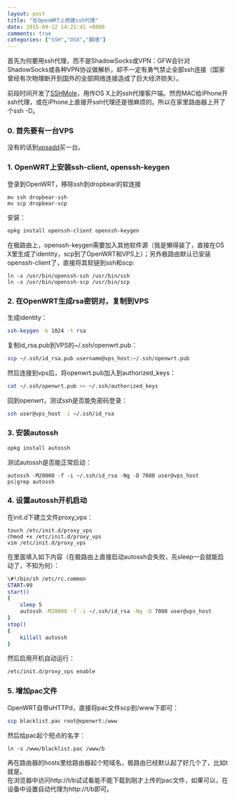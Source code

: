 ```yaml
---
layout: post
title: "在OpenWRT上搭建ssh代理"
date: 2015-09-12 14:21:41 +0800
comments: true
categories: ["SSH","OSX","翻墙"]
---
```


首先为何要用ssh代理，而不是ShadowSocks或VPN：GFW会针对ShadowSocks或各种VPN协议做解析，却不一定有勇气禁止全部ssh连接（国家曾经有次物理断开到国外的全部网络连接造成了巨大经济损失）。  

前段时间开发了[SSHMole](http://github.com/openfibers/sshmole)，用作OS X上的ssh代理客户端。然而MAC给iPhone开ssh代理，或在iPhone上直接开ssh代理还是很麻烦的。所以在家里路由器上开了个ssh -D。  
### 0. 首先要有一台VPS
没有的话到[vpsadd](http://vpsadd.com)买一台。

### 1. OpenWRT上安装ssh-client, openssh-keygen

登录到OpenWRT，移除ssh到dropbear的软连接
```
mv ssh dropbear-ssh
mv scp dropbear-scp
```

<!--more-->

安装：  
```bash
opkg install openssh-client openssh-keygen
```

在极路由上，openssh-keygen需要加入其他软件源（我是懒得装了，直接在OS X里生成了identity，scp到了OpenWRT和VPS上）；另外极路由默认已安装openssh-client了，直接将其软链到ssh和scp:  
```
ln -s /usr/bin/openssh-ssh /usr/bin/ssh
ln -s /usr/bin/openssh-scp /usr/bin/scp
```

### 2. 在OpenWRT生成rsa密钥对，复制到VPS

生成identity：  

```bash
ssh-keygen -b 1024 -t rsa
```

复制id_rsa.pub到VPS的~/.ssh/openwrt.pub：  

```bash
scp ~/.ssh/id_rsa.pub username@vps_host:~/.ssh/openwrt.pub
```

然后连接到vps后，将openwrt.pub加入到authorized_keys：  

```bash
cat ~/.ssh/openwrt.pub >> ~/.ssh/authorized_keys
```

回到openwrt，测试ssh是否能免密码登录：  
```bash
ssh user@vps_host -i ~/.ssh/id_rsa
```

### 3. 安装autossh

```bash
opkg install autossh
```

测试autossh是否能正常启动：  
```
autossh -M20000 -f -i ~/.ssh/id_rsa -Ng -D 7080 user@vps_host
ps|grep autossh
```

### 4. 设置autossh开机启动

在init.d下建立文件proxy_vps：  
```
touch /etc/init.d/proxy_vps
chmod +x /etc/init.d/proxy_vps
vim /etc/init.d/proxy_vps
```

在里面填入如下内容（在极路由上直接启动autossh会失败，先sleep一会就能启动了，不知为何）：  
```bash
\#!/bin/sh /etc/rc.common
START=99
start()
{
	sleep 5
	autossh -M20000 -f -i ~/.ssh/id_rsa -Ng -D 7080 user@vps_host
}
stop()
{
	killall autossh
}
```

然后启用开机自动运行：  
```bash
/etc/init.d/proxy_vps enable
```

### 5. 增加pac文件

OpenWRT自带uHTTPd，直接将pac文件scp到/www下即可：  

```bash
scp blacklist.pac root@openwrt:/www
```

然后给pac起个短点的名字：  

```
ln -s /www/blacklist.pac /www/b
```

再在路由器的hosts里给路由器起个短域名，极路由已经默认起了好几个了，比如t就是。  
在浏览器中访问http://t/b试试看能不能下载到刚才上传的pac文件，如果可以，在设备中设置自动代理为http://t/b即可。  

